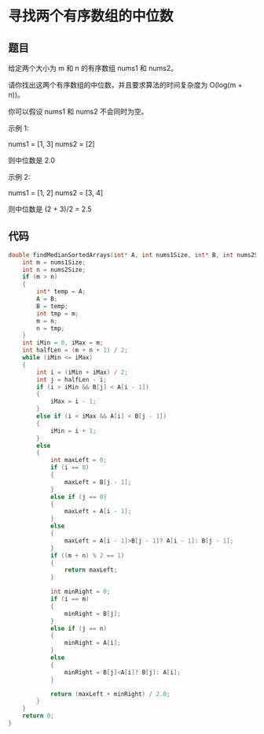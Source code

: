 # 寻找两个有序数组的中位数

## 题目

给定两个大小为 m 和 n 的有序数组 nums1 和 nums2。

请你找出这两个有序数组的中位数，并且要求算法的时间复杂度为 O(log(m + n))。

你可以假设 nums1 和 nums2 不会同时为空。

示例 1:

nums1 = [1, 3]
nums2 = [2]

则中位数是 2.0


示例 2:

nums1 = [1, 2]
nums2 = [3, 4]

则中位数是 (2 + 3)/2 = 2.5

## 代码

```c
double findMedianSortedArrays(int* A, int nums1Size, int* B, int nums2Size) {
	int m = nums1Size;
	int n = nums2Size;
	if (m > n) 
    {
		int* temp = A;
		A = B;
		B = temp;
		int tmp = m;
		m = n;
		n = tmp;
	}
	int iMin = 0, iMax = m;
	int halfLen = (m + n + 1) / 2;
	while (iMin <= iMax) 
    {
		int i = (iMin + iMax) / 2;
		int j = halfLen - i;
		if (i > iMin && B[j] < A[i - 1]) 
        {
			iMax = i - 1;
		}
		else if (i < iMax && A[i] < B[j - 1]) 
        {
			iMin = i + 1;
		}
		else 
        {
			int maxLeft = 0;
			if (i == 0) 
            {
				maxLeft = B[j - 1];
			}
			else if (j == 0) 
            {
				maxLeft = A[i - 1];
			}
			else 
            {
				maxLeft = A[i - 1]>B[j - 1]? A[i - 1]: B[j - 1];
			}
			if ((m + n) % 2 == 1) 
            {
				return maxLeft;
			}

			int minRight = 0;
			if (i == m) 
            {
				minRight = B[j];
			}
			else if (j == n) 
            {
				minRight = A[i];
			}
			else 
            {
				minRight = B[j]<A[i]? B[j]: A[i];
			}

			return (maxLeft + minRight) / 2.0;
		}
	}
	return 0;
}
```

